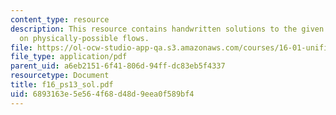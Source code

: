 ```yaml
---
content_type: resource
description: This resource contains handwritten solutions to the given problem set
  on physically-possible flows.
file: https://ol-ocw-studio-app-qa.s3.amazonaws.com/courses/16-01-unified-engineering-i-ii-iii-iv-fall-2005-spring-2006/6893163e5e564f68d48d9eea0f589bf4_f16_ps13_sol.pdf
file_type: application/pdf
parent_uid: a6eb2151-6f41-806d-94ff-dc83eb5f4337
resourcetype: Document
title: f16_ps13_sol.pdf
uid: 6893163e-5e56-4f68-d48d-9eea0f589bf4
---
```

